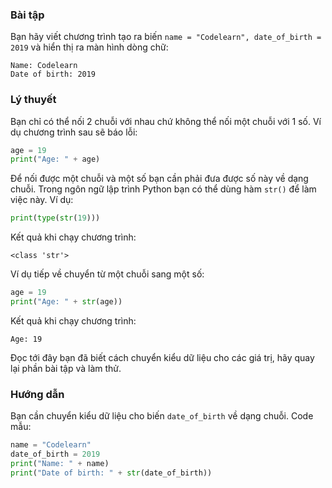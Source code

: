 ### Bài tập

Bạn hãy viết chương trình tạo ra biến
`name = "Codelearn", date_of_birth = 2019` và hiển thị ra màn hình dòng
chữ:

``` markup
Name: Codelearn
Date of birth: 2019
```

### Lý thuyết

Bạn chỉ có thể nối 2 chuỗi với nhau chứ không thể nối một chuỗi với 1
số. Ví dụ chương trình sau sẽ báo lỗi:

``` python
age = 19
print("Age: " + age)
```

Để nối được một chuỗi và một số bạn cần phải đưa được số này về dạng
chuỗi. Trong ngôn ngữ lập trình Python bạn có thể dùng hàm `str()` để
làm việc này. Ví dụ:

``` python
print(type(str(19)))
```

Kết quả khi chạy chương trình:

``` markup
<class 'str'>
```

Ví dụ tiếp về chuyển từ một chuỗi sang một số:

``` python
age = 19
print("Age: " + str(age))
```

Kết quả khi chạy chương trình:

``` markup
Age: 19
```

Đọc tới đây bạn đã biết cách chuyển kiểu dữ liệu cho các giá trị, hãy
quay lại phần bài tập và làm thử.

### Hướng dẫn

Bạn cần chuyển kiểu dữ liệu cho biến `date_of_birth` về dạng chuỗi. Code
mẫu:

``` python
name = "Codelearn"
date_of_birth = 2019
print("Name: " + name)
print("Date of birth: " + str(date_of_birth))
```
